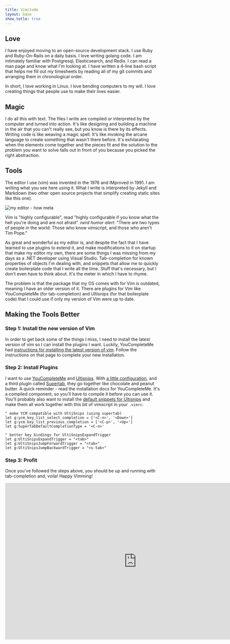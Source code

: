 ```yaml
---
title: Vimitude
layout: base
show_totle: true
---
```

## Love
I have enjoyed moving to an open-source development stack. I use Ruby and
Ruby-On-Rails on a daily basis. I love writing golang code. I am intimately
familiar with Postgresql, Elasticsearch, and Redis. I can read a man page and
know what I'm looking at. I have written a 4-line bash script that helps me fill
out my timesheets by reading all of my git commits and arranging them in
chronological order.

In short, I love working in Linux. I love bending computers to my will. I love
creating things that people use to make their lives easier.

## Magic
I do all this with text. The files I write are compiled or interpreted by the
computer and turned into action. It's like designing and building a machine in
the air that you can't really see, but you know is there by its effects. Writing
code is like weaving a magic spell. It's like invoking the arcane language to
create something that wasn't there before. It's exhilarating when the elements
come together and the pieces fit and the solution to the problem you want to
solve falls out in front of you because you picked the right abstraction.

## Tools
The editor I use (vim) was invented in the 1976 and IMproved in 1991. I am
writing what you see here using it. What I write is interpreted by Jekyll and
Markdown (two other open source projects that simplify creating static sites
like this one).

![my editor - how meta](https://cloud.githubusercontent.com/assets/348407/6364073/4cefc06e-bc6f-11e4-9499-6a85be3fef82.png)

Vim is "highly configurable", read "highly configurable if you know what the
hell you're doing and are not afraid". _nerd humor alert_: "There are two types
of people in the world: Those who know vimscript, and those who aren't Tim Pope."

As great and wonderful as my editor is, and despite the fact that I have learned
to use plugins to extend it, and make modifications to it on startup that make
my editor my own, there are some things I was missing from my days as a .NET
developer using Visual Studio. Tab-completion for known properties of objects
I'm dealing with, and snippets that allow me to quickly create boilerplate code
that I write all the time. Stuff that's necessary, but I don't even have to
think about. It's the meter in which I have to rhyme.

The problem is that the package that my OS comes with for Vim is outdated,
meaning I have an older version of it. There are plugins for Vim like
YouCompleteMe (for tab-completion)  and Ultisnips (for that boilerplate code)
that I could use if only my version of Vim were up to date.

## Making the Tools Better

### Step 1: Install the new version of Vim
In order to get back some of the things I miss, I need to install the latest
version of vim so I can install the plugins I want. Luckily, YouCompleteMe had
[instructions for installing the latest version of vim](https://github.com/Valloric/YouCompleteMe/wiki/Building-Vim-from-source).
Follow the instructions on that page to complete your new installation.

### Step 2: Install Plugins
I want to use [YouCompleteMe](https://github.com/Valloric/YouCompleteMe) and
[Ultisnips](https://github.com/SirVer/ultisnips). With [a little configuration](http://stackoverflow.com/questions/14896327/ultisnips-and-youcompleteme),
and a third plugin called [Supertab](https://github.com/ervandew/supertab), they
go together like chocolate and peanut butter. A quick reminder - read the installation
docs for YouCompleteMe. It's a compiled component, so you'll have to compile it
before you can use it. You'll probably also want to install the
[default snippets for Ultisnips](https://github.com/honza/vim-snippets) and
make them all work together with this bit of vimscript in your `.vimrc`:

    " make YCM compatible with UltiSnips (using supertab)
    let g:ycm_key_list_select_completion = ['<C-n>', '<Down>']
    let g:ycm_key_list_previous_completion = ['<C-p>', '<Up>']
    let g:SuperTabDefaultCompletionType = '<C-n>'
    
    " better key bindings for UltiSnipsExpandTrigger
    let g:UltiSnipsExpandTrigger = "<tab>"
    let g:UltiSnipsJumpForwardTrigger = "<tab>"
    let g:UltiSnipsJumpBackwardTrigger = "<s-tab>"

### Step 3: Profit
Once you've followed the steps above, you should be up and running with tab-completion
and, voila! Happy Vimming!

<iframe width="854" height="510" src="https://www.youtube.com/embed/1r4Vx4EXIfI" frameborder="0" allowfullscreen></iframe>

